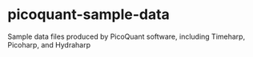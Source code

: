 # picoquant-sample-data
Sample data files produced by PicoQuant software, including Timeharp, Picoharp, and Hydraharp
